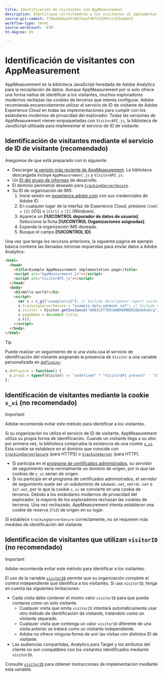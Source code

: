 ```yaml
---
title: Identificación de visitantes con AppMeasurement
description: Identifique correctamente a los visitantes al implementar Adobe Analytics mediante AppMeasurement.
source-git-commit: 779ba5b0a1d71467aaaf3872fd707cc323ae8af2
workflow-type: tm+mt
source-wordcount: '476'
ht-degree: 0%

---
```


# Identificación de visitantes con AppMeasurement

AppMeasurement es la biblioteca JavaScript heredada de Adobe Analytics para la recopilación de datos. Aunque AppMeasurement por sí solo ofrece una forma nativa de identificar a los visitantes, muchos exploradores modernos rechazan las cookies de terceros que intenta configurar. Adobe recomienda encarecidamente utilizar el servicio de ID de visitante de Adobe Experience Cloud en todas las implementaciones para cumplir con los estándares modernos de privacidad del explorador. Todas las versiones de AppMeasurement vienen empaquetadas con `VisitorAPI.js`, la biblioteca de JavaScript utilizada para implementar el servicio de ID de visitante.

## Identificación de visitantes mediante el servicio de ID de visitante (recomendado)

Asegúrese de que está preparado con lo siguiente:

* Descargar [la versión más reciente de AppMeasurement](https://github.com/adobe/appmeasurement). La biblioteca descargada incluye `AppMeasurement.js` y `VisitorAPI.js`.
* Un [ID del grupo de informes](/help/admin/tools/manage-rs/new-rs/new-report-suite.md) de desarrollo.
* El dominio perimetral deseado para [`trackingServerSecure`](/help/implement/vars/config-vars/trackingserversecure.md).
* Su ID de organización de IMS:
   1. Inicie sesión en [experience.adobe.com](https://experience.adobe.com) con sus credenciales de Adobe ID.
   1. En cualquier lugar de la interfaz de Experience Cloud, presione `[Cmd]` + `[I]` (iOS) o `[Ctrl]` + `[I]` (Windows).
   1. Aparece un **[!UICONTROL depurador de datos de usuario]**. Seleccione la ficha **[!UICONTROL Organizaciones asignadas]**.
   1. Expanda la organización IMS deseada.
   1. Busque el campo **[!UICONTROL ID]**.

Una vez que tenga los recursos anteriores, la siguiente página de ejemplo básica contiene las llamadas mínimas requeridas para enviar datos a Adobe Analytics:

```html
<html>
  <head>
    <title>Example AppMeasurement implementation page</title>
    <script src="AppMeasurement.js"></script>
    <script src="VisitorAPI.js"></script>
  </head>
  <body>
    <h1>Hello world!</h1>
    <script>
      var s = s_gi("examplersid"); // Include development report suite ID here
      s.trackingServerSecure = "example.data.adobedc.net"; // Include edge domain here
      s.visitor = Visitor.getInstance("ADB3LETTERSANDNUMBERS@AdobeOrg"); // Include IMS org ID here
      s.pageName = document.title;
      s.t();
    </script>
  </body>
</html>
```

>[!TIP]
>
>Puede realizar un seguimiento de si una visita usa el servicio de identificación del visitante asignando la presencia de `Visitor` a una variable personalizada en [`doPlugins`](/help/implement/vars/functions/doplugins.md):
>
>```js
>s.doPlugins = function() {
>   s.prop1 = typeof(Visitor) != "undefined" ? "VisitorAPI present" : "VisitorAPI missing";
>};
>```

## Identificación de visitantes mediante la cookie `s_vi` (no recomendado)

>[!IMPORTANT]
>
>Adobe recomienda evitar este método para identificar a los visitantes.

Si su organización no utiliza el servicio de ID de visitante, AppMeasurement utiliza su propia forma de identificación. Cuando un visitante llega a su sitio por primera vez, la biblioteca comprueba la existencia de una cookie [`s_vi`](https://experienceleague.adobe.com/es/docs/core-services/interface/data-collection/cookies/analytics). Esta cookie se establece en el dominio que coincide con [`trackingServerSecure`](/help/implement/vars/config-vars/trackingserversecure.md) (para HTTPS) o [`trackingServer`](/help/implement/vars/config-vars/trackingserver.md) (para HTTP).

* Si participa en el [programa de certificados administrados](https://experienceleague.adobe.com/es/docs/core-services/interface/data-collection/adobe-managed-cert), su servidor de seguimiento sería normalmente un dominio de origen, por lo que las cookies de `s_vi` serían de origen.
* Si no participa en el programa de certificados administrados, el servidor de seguimiento suele ser un subdominio de `adobedc.net`, `omtrdc.net` o `2o7.net`, por lo que la cookie `s_vi` se convierte en una cookie de terceros. Debido a los estándares modernos de privacidad del explorador, la mayoría de los exploradores rechazan las cookies de terceros. Una vez rechazado, AppMeasurement intenta establecer una cookie de reserva (`fid`) de origen en su lugar.

Si establece `trackingServerSecure` correctamente, no se requieren más medidas de identificación del visitante.

## Identificación de visitantes que utilizan `visitorID` (no recomendado)

>[!IMPORTANT]
>
>Adobe recomienda evitar este método para identificar a los visitantes.

El uso de la variable [`visitorID`](/help/implement/vars/config-vars/visitorid.md) permite que su organización complete el control independiente que identifica a los visitantes. Si usa `visitorID`, tenga en cuenta las siguientes limitaciones:

* Cada visita debe contener el mismo valor `visitorID` para que pueda contarse como un solo visitante.
   * Cualquier visita que omita `visitorID` intentará automáticamente usar otro método de identificación de visitante, tratándolo como un visitante separado.
   * Cualquier visita que contenga un valor `visitorID` diferente de una visita anterior se tratará como un visitante independiente.
   * Adobe no ofrece ninguna forma de unir las visitas con distintos ID de visitante.
* Las audiencias compartidas, Analytics para Target y los atributos del cliente no son compatibles con los visitantes identificados mediante `visitorID`.

Consulte [`visitorID`](/help/implement/vars/config-vars/visitorid.md) para obtener instrucciones de implementación mediante esta variable.

